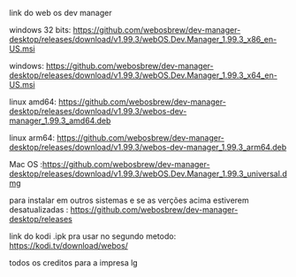 link do web os dev manager 

windows 32 bits: https://github.com/webosbrew/dev-manager-desktop/releases/download/v1.99.3/webOS.Dev.Manager_1.99.3_x86_en-US.msi

windows: https://github.com/webosbrew/dev-manager-desktop/releases/download/v1.99.3/webOS.Dev.Manager_1.99.3_x64_en-US.msi

linux amd64: https://github.com/webosbrew/dev-manager-desktop/releases/download/v1.99.3/webos-dev-manager_1.99.3_amd64.deb

linux arm64: https://github.com/webosbrew/dev-manager-desktop/releases/download/v1.99.3/webos-dev-manager_1.99.3_arm64.deb

Mac OS :https://github.com/webosbrew/dev-manager-desktop/releases/download/v1.99.3/webOS.Dev.Manager_1.99.3_universal.dmg

para instalar em outros sistemas e se as verções acima estiverem desatualizadas : https://github.com/webosbrew/dev-manager-desktop/releases

link do kodi .ipk pra usar no segundo metodo: https://kodi.tv/download/webos/

todos os creditos para a impresa lg 
